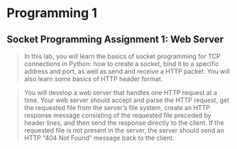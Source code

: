# Programming 1

## Socket Programming Assignment 1: Web Server

> In this lab, you will learn the basics of socket programming for TCP connections in Python: how to create a socket, bind it to a specific address and port, as well as send and receive a HTTP packet. You will also learn some basics of HTTP header format.

> You will develop a web server that handles one HTTP request at a time. Your web server should accept and parse the HTTP request, get the requested file from the server’s file system, create an HTTP response message consisting of the requested file preceded by header lines, and then send the response directly to the client. If the requested file is not present in the server, the server should send an HTTP “404 Not Found” message back to the client. 